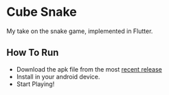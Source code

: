 # Cube Snake
My take on the snake game, implemented in Flutter.  

## How To Run
* Download the apk file from the most [recent release]()
* Install in your android device.
* Start Playing!

